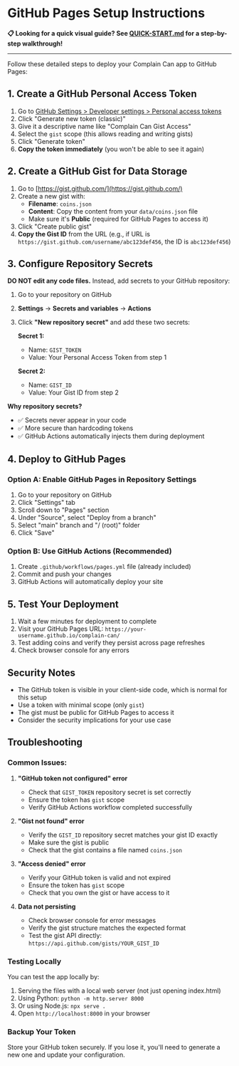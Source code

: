 # GitHub Pages Setup Instructions

**📋 Looking for a quick visual guide? See [QUICK-START.md](./QUICK-START.md) for a step-by-step walkthrough!**

---

Follow these detailed steps to deploy your Complain Can app to GitHub Pages:

## 1. Create a GitHub Personal Access Token

1. Go to [GitHub Settings > Developer settings > Personal access tokens](https://github.com/settings/tokens/new)
2. Click "Generate new token (classic)"
3. Give it a descriptive name like "Complain Can Gist Access"
4. Select the `gist` scope (this allows reading and writing gists)
5. Click "Generate token"
6. **Copy the token immediately** (you won't be able to see it again)

## 2. Create a GitHub Gist for Data Storage

1. Go to [https://gist.github.com/](https://gist.github.com/)
2. Create a new gist with:
   - **Filename**: `coins.json`
   - **Content**: Copy the content from your `data/coins.json` file
   - Make sure it's **Public** (required for GitHub Pages to access it)
3. Click "Create public gist"
4. **Copy the Gist ID** from the URL (e.g., if URL is `https://gist.github.com/username/abc123def456`, the ID is `abc123def456`)

## 3. Configure Repository Secrets

**DO NOT edit any code files.** Instead, add secrets to your GitHub repository:

1. Go to your repository on GitHub
2. **Settings** → **Secrets and variables** → **Actions**
3. Click **"New repository secret"** and add these two secrets:
   
   **Secret 1:**
   - Name: `GIST_TOKEN`
   - Value: Your Personal Access Token from step 1
   
   **Secret 2:**
   - Name: `GIST_ID`
   - Value: Your Gist ID from step 2

**Why repository secrets?**
- ✅ Secrets never appear in your code
- ✅ More secure than hardcoding tokens
- ✅ GitHub Actions automatically injects them during deployment

## 4. Deploy to GitHub Pages

### Option A: Enable GitHub Pages in Repository Settings
1. Go to your repository on GitHub
2. Click "Settings" tab
3. Scroll down to "Pages" section
4. Under "Source", select "Deploy from a branch"
5. Select "main" branch and "/ (root)" folder
6. Click "Save"

### Option B: Use GitHub Actions (Recommended)
1. Create `.github/workflows/pages.yml` file (already included)
2. Commit and push your changes
3. GitHub Actions will automatically deploy your site

## 5. Test Your Deployment

1. Wait a few minutes for deployment to complete
2. Visit your GitHub Pages URL: `https://your-username.github.io/complain-can/`
3. Test adding coins and verify they persist across page refreshes
4. Check browser console for any errors

## Security Notes

- The GitHub token is visible in your client-side code, which is normal for this setup
- Use a token with minimal scope (only `gist`)
- The gist must be public for GitHub Pages to access it
- Consider the security implications for your use case

## Troubleshooting

### Common Issues:

1. **"GitHub token not configured" error**
   - Check that `GIST_TOKEN` repository secret is set correctly
   - Ensure the token has `gist` scope
   - Verify GitHub Actions workflow completed successfully

2. **"Gist not found" error**
   - Verify the `GIST_ID` repository secret matches your gist ID exactly
   - Make sure the gist is public
   - Check that the gist contains a file named `coins.json`

3. **"Access denied" error**
   - Verify your GitHub token is valid and not expired
   - Ensure the token has `gist` scope
   - Check that you own the gist or have access to it

4. **Data not persisting**
   - Check browser console for error messages
   - Verify the gist structure matches the expected format
   - Test the gist API directly: `https://api.github.com/gists/YOUR_GIST_ID`

### Testing Locally

You can test the app locally by:
1. Serving the files with a local web server (not just opening index.html)
2. Using Python: `python -m http.server 8000`
3. Or using Node.js: `npx serve .`
4. Open `http://localhost:8000` in your browser

### Backup Your Token

Store your GitHub token securely. If you lose it, you'll need to generate a new one and update your configuration.